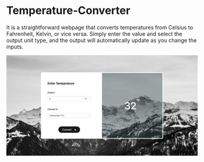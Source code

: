 # Temperature-Converter
It is a straightforward webpage that converts temperatures from Celsius to Fahrenheit, Kelvin, or vice versa. Simply enter the value and select the output unit type, and the output will automatically update as you change the inputs.

![Output Snip](./assets/Output.png "This will be the final output")

